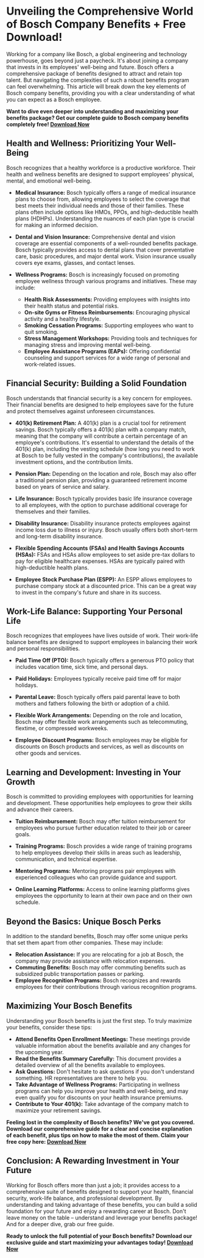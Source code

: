 # Unveiling the Comprehensive World of Bosch Company Benefits + Free Download!

Working for a company like Bosch, a global engineering and technology powerhouse, goes beyond just a paycheck. It's about joining a company that invests in its employees' well-being and future.  Bosch offers a comprehensive package of benefits designed to attract and retain top talent. But navigating the complexities of such a robust benefits program can feel overwhelming. This article will break down the key elements of Bosch company benefits, providing you with a clear understanding of what you can expect as a Bosch employee.

**Want to dive even deeper into understanding and maximizing your benefits package?  Get our complete guide to Bosch company benefits completely free! [Download Now](https://udemywork.com/bosch-company-benefits)**

## Health and Wellness: Prioritizing Your Well-Being

Bosch recognizes that a healthy workforce is a productive workforce. Their health and wellness benefits are designed to support employees' physical, mental, and emotional well-being.

*   **Medical Insurance:** Bosch typically offers a range of medical insurance plans to choose from, allowing employees to select the coverage that best meets their individual needs and those of their families. These plans often include options like HMOs, PPOs, and high-deductible health plans (HDHPs). Understanding the nuances of each plan type is crucial for making an informed decision.

*   **Dental and Vision Insurance:** Comprehensive dental and vision coverage are essential components of a well-rounded benefits package. Bosch typically provides access to dental plans that cover preventative care, basic procedures, and major dental work. Vision insurance usually covers eye exams, glasses, and contact lenses.

*   **Wellness Programs:** Bosch is increasingly focused on promoting employee wellness through various programs and initiatives. These may include:

    *   **Health Risk Assessments:** Providing employees with insights into their health status and potential risks.
    *   **On-site Gyms or Fitness Reimbursements:** Encouraging physical activity and a healthy lifestyle.
    *   **Smoking Cessation Programs:** Supporting employees who want to quit smoking.
    *   **Stress Management Workshops:** Providing tools and techniques for managing stress and improving mental well-being.
    *   **Employee Assistance Programs (EAPs):** Offering confidential counseling and support services for a wide range of personal and work-related issues.

## Financial Security: Building a Solid Foundation

Bosch understands that financial security is a key concern for employees. Their financial benefits are designed to help employees save for the future and protect themselves against unforeseen circumstances.

*   **401(k) Retirement Plan:** A 401(k) plan is a crucial tool for retirement savings. Bosch typically offers a 401(k) plan with a company match, meaning that the company will contribute a certain percentage of an employee's contributions. It's essential to understand the details of the 401(k) plan, including the vesting schedule (how long you need to work at Bosch to be fully vested in the company's contributions), the available investment options, and the contribution limits.

*   **Pension Plan:** Depending on the location and role, Bosch may also offer a traditional pension plan, providing a guaranteed retirement income based on years of service and salary.

*   **Life Insurance:** Bosch typically provides basic life insurance coverage to all employees, with the option to purchase additional coverage for themselves and their families.

*   **Disability Insurance:** Disability insurance protects employees against income loss due to illness or injury. Bosch usually offers both short-term and long-term disability insurance.

*   **Flexible Spending Accounts (FSAs) and Health Savings Accounts (HSAs):** FSAs and HSAs allow employees to set aside pre-tax dollars to pay for eligible healthcare expenses. HSAs are typically paired with high-deductible health plans.

*   **Employee Stock Purchase Plan (ESPP):** An ESPP allows employees to purchase company stock at a discounted price. This can be a great way to invest in the company's future and share in its success.

## Work-Life Balance: Supporting Your Personal Life

Bosch recognizes that employees have lives outside of work. Their work-life balance benefits are designed to support employees in balancing their work and personal responsibilities.

*   **Paid Time Off (PTO):** Bosch typically offers a generous PTO policy that includes vacation time, sick time, and personal days.

*   **Paid Holidays:** Employees typically receive paid time off for major holidays.

*   **Parental Leave:** Bosch typically offers paid parental leave to both mothers and fathers following the birth or adoption of a child.

*   **Flexible Work Arrangements:** Depending on the role and location, Bosch may offer flexible work arrangements such as telecommuting, flextime, or compressed workweeks.

*   **Employee Discount Programs:** Bosch employees may be eligible for discounts on Bosch products and services, as well as discounts on other goods and services.

## Learning and Development: Investing in Your Growth

Bosch is committed to providing employees with opportunities for learning and development. These opportunities help employees to grow their skills and advance their careers.

*   **Tuition Reimbursement:** Bosch may offer tuition reimbursement for employees who pursue further education related to their job or career goals.

*   **Training Programs:** Bosch provides a wide range of training programs to help employees develop their skills in areas such as leadership, communication, and technical expertise.

*   **Mentoring Programs:** Mentoring programs pair employees with experienced colleagues who can provide guidance and support.

*   **Online Learning Platforms:** Access to online learning platforms gives employees the opportunity to learn at their own pace and on their own schedule.

##  Beyond the Basics: Unique Bosch Perks

In addition to the standard benefits, Bosch may offer some unique perks that set them apart from other companies. These may include:

*   **Relocation Assistance:** If you are relocating for a job at Bosch, the company may provide assistance with relocation expenses.
*   **Commuting Benefits:** Bosch may offer commuting benefits such as subsidized public transportation passes or parking.
*   **Employee Recognition Programs:** Bosch recognizes and rewards employees for their contributions through various recognition programs.

## Maximizing Your Bosch Benefits

Understanding your Bosch benefits is just the first step. To truly maximize your benefits, consider these tips:

*   **Attend Benefits Open Enrollment Meetings:** These meetings provide valuable information about the benefits available and any changes for the upcoming year.
*   **Read the Benefits Summary Carefully:** This document provides a detailed overview of all the benefits available to employees.
*   **Ask Questions:** Don't hesitate to ask questions if you don't understand something. HR representatives are there to help you.
*   **Take Advantage of Wellness Programs:** Participating in wellness programs can help you improve your health and well-being, and may even qualify you for discounts on your health insurance premiums.
*   **Contribute to Your 401(k):** Take advantage of the company match to maximize your retirement savings.

**Feeling lost in the complexity of Bosch benefits?  We've got you covered.  Download our comprehensive guide for a clear and concise explanation of each benefit, plus tips on how to make the most of them. Claim your free copy here: [Download Now](https://udemywork.com/bosch-company-benefits)**

## Conclusion: A Rewarding Investment in Your Future

Working for Bosch offers more than just a job; it provides access to a comprehensive suite of benefits designed to support your health, financial security, work-life balance, and professional development. By understanding and taking advantage of these benefits, you can build a solid foundation for your future and enjoy a rewarding career at Bosch.  Don't leave money on the table – understand and leverage your benefits package!  And for a deeper dive, grab our free guide.

**Ready to unlock the full potential of your Bosch benefits?  Download our exclusive guide and start maximizing your advantages today! [Download Now](https://udemywork.com/bosch-company-benefits)**
